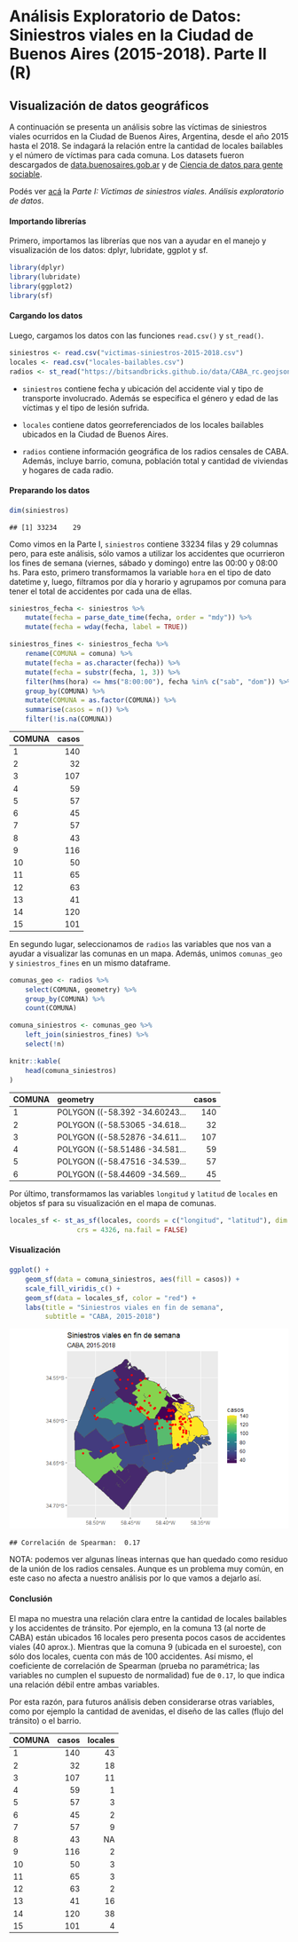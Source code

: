 Análisis Exploratorio de Datos: Siniestros viales en la Ciudad de Buenos Aires (2015-2018). Parte II (R)
================

## Visualización de datos geográficos

A continuación se presenta un análisis sobre las víctimas de siniestros viales ocurridos en la Ciudad de Buenos Aires, Argentina, desde el año 2015 hasta el 2018. Se indagará la relación entre la cantidad de locales bailables y el número de víctimas para cada comuna. Los datasets fueron descargados de [data.buenosaires.gob.ar](data.buenosaires.gob.ar) y de [Ciencia de datos para gente sociable](https://bitsandbricks.github.io/ciencia_de_datos_gente_sociable/index.html).

Podés ver [acá](https://github.com/mnrodriguez28/data-analysis-portfolio/blob/main/proyectos/eda-siniestros-viales/eda-siniestros-i.ipynb) la *Parte I: Víctimas de siniestros viales. Análisis exploratorio de datos*.

#### Importando librerías

Primero, importamos las librerías que nos van a ayudar en el manejo y visualización de los datos: dplyr, lubridate, ggplot y sf.

``` r
library(dplyr)
library(lubridate)
library(ggplot2)
library(sf)
```

#### Cargando los datos

Luego, cargamos los datos con las funciones `read.csv()` y `st_read()`.

``` r
siniestros <- read.csv("victimas-siniestros-2015-2018.csv")
locales <- read.csv("locales-bailables.csv")
radios <- st_read("https://bitsandbricks.github.io/data/CABA_rc.geojson")
```

-   `siniestros` contiene fecha y ubicación del accidente vial y tipo de transporte involucrado. Además se especifica el género y edad de las víctimas y el tipo de lesión sufrida.

-   `locales` contiene datos georreferenciados de los locales bailables ubicados en la Ciudad de Buenos Aires.

-   `radios` contiene información geográfica de los radios censales de CABA. Además, incluye barrio, comuna, población total y cantidad de viviendas y hogares de cada radio.

#### Preparando los datos

``` r
dim(siniestros)
```

    ## [1] 33234    29

Como vimos en la Parte I, `siniestros` contiene 33234 filas y 29 columnas pero, para este análisis, sólo vamos a utilizar los accidentes que ocurrieron los fines de semana (viernes, sábado y domingo) entre las 00:00 y 08:00 hs. Para esto, primero transformamos la variable `hora` en el tipo de dato datetime y, luego, filtramos por día y horario y agrupamos por comuna para tener el total de accidentes por cada una de ellas.

``` r
siniestros_fecha <- siniestros %>%
    mutate(fecha = parse_date_time(fecha, order = "mdy")) %>%
    mutate(fecha = wday(fecha, label = TRUE))
```

``` r
siniestros_fines <- siniestros_fecha %>%
    rename(COMUNA = comuna) %>%
    mutate(fecha = as.character(fecha)) %>%
    mutate(fecha = substr(fecha, 1, 3)) %>%
    filter(hms(hora) <= hms("8:00:00"), fecha %in% c("sab", "dom")) %>%
    group_by(COMUNA) %>%
    mutate(COMUNA = as.factor(COMUNA)) %>%
    summarise(casos = n()) %>%
    filter(!is.na(COMUNA))
```

| COMUNA |  casos|
|:-------|------:|
| 1      |    140|
| 2      |     32|
| 3      |    107|
| 4      |     59|
| 5      |     57|
| 6      |     45|
| 7      |     57|
| 8      |     43|
| 9      |    116|
| 10     |     50|
| 11     |     65|
| 12     |     63|
| 13     |     41|
| 14     |    120|
| 15     |    101|

En segundo lugar, seleccionamos de `radios` las variables que nos van a ayudar a visualizar las comunas en un mapa. Además, unimos `comunas_geo` y `siniestros_fines` en un mismo dataframe.

``` r
comunas_geo <- radios %>%
    select(COMUNA, geometry) %>%
    group_by(COMUNA) %>% 
    count(COMUNA)
```

``` r
comuna_siniestros <- comunas_geo %>%
    left_join(siniestros_fines) %>%
    select(!n)
```

``` r
knitr::kable(
    head(comuna_siniestros)
)
```

| COMUNA | geometry                       |  casos|
|:-------|:-------------------------------|------:|
| 1      | POLYGON ((-58.392 -34.60243... |    140|
| 2      | POLYGON ((-58.53065 -34.618... |     32|
| 3      | POLYGON ((-58.52876 -34.611... |    107|
| 4      | POLYGON ((-58.51486 -34.581... |     59|
| 5      | POLYGON ((-58.47516 -34.539... |     57|
| 6      | POLYGON ((-58.44609 -34.569... |     45|

Por último, transformamos las variables `longitud` y `latitud` de `locales` en objetos sf para su visualización en el mapa de comunas.

``` r
locales_sf <- st_as_sf(locales, coords = c("longitud", "latitud"), dim = "XY",
                 crs = 4326, na.fail = FALSE)
```

#### Visualización

``` r
ggplot() +
    geom_sf(data = comuna_siniestros, aes(fill = casos)) +
    scale_fill_viridis_c() +
    geom_sf(data = locales_sf, color = "red") +
    labs(title = "Siniestros viales en fin de semana",
         subtitle = "CABA, 2015-2018")
```

![](eda-siniestros-ii_files/figure-markdown_github/unnamed-chunk-12-1.png)

    ## Correlación de Spearman:  0.17

NOTA: podemos ver algunas líneas internas que han quedado como residuo de la unión de los radios censales. Aunque es un problema muy común, en este caso no afecta a nuestro análisis por lo que vamos a dejarlo así.

#### Conclusión

El mapa no muestra una relación clara entre la cantidad de locales bailables y los accidentes de tránsito. Por ejemplo, en la comuna 13 (al norte de CABA) están ubicados 16 locales pero presenta pocos casos de accidentes viales (40 aprox.). Mientras que la comuna 9 (ubicada en el suroeste), con sólo dos locales, cuenta con más de 100 accidentes. Así mismo, el coeficiente de correlación de Spearman (prueba no paramétrica; las variables no cumplen el supuesto de normalidad) fue de `0.17`, lo que indica una relación débil entre ambas variables.

Por esta razón, para futuros análisis deben considerarse otras variables, como por ejemplo la cantidad de avenidas, el diseño de las calles (flujo del tránsito) o el barrio.

| COMUNA |  casos|  locales|
|:-------|------:|--------:|
| 1      |    140|       43|
| 2      |     32|       18|
| 3      |    107|       11|
| 4      |     59|        1|
| 5      |     57|        3|
| 6      |     45|        2|
| 7      |     57|        9|
| 8      |     43|       NA|
| 9      |    116|        2|
| 10     |     50|        3|
| 11     |     65|        3|
| 12     |     63|        2|
| 13     |     41|       16|
| 14     |    120|       38|
| 15     |    101|        4|
